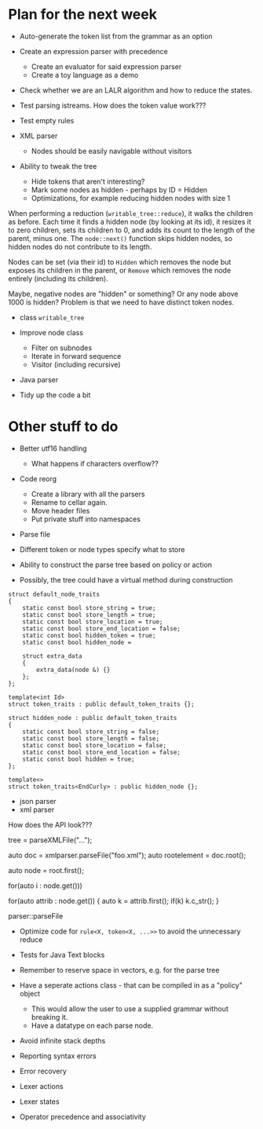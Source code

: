 
# Plan for the next week

- Auto-generate the token list from the grammar as an option

- Create an expression parser with precedence
  - Create an evaluator for said expression parser
  - Create a toy language as a demo

- Check whether we are an LALR algorithm and how to reduce the states.

- Test parsing istreams. How does the token value work???

- Test empty rules

- XML parser
  - Nodes should be easily navigable without visitors

- Ability to tweak the tree
  - Hide tokens that aren't interesting?
  - Mark some nodes as hidden - perhaps by ID = Hidden
  - Optimizations, for example reducing hidden nodes with size 1

When performing a reduction (`writable_tree::reduce`), it walks the children as before. Each time it finds a hidden node (by looking at its id), it resizes it to zero children, sets its children to 0, and adds its count to the length of the parent, minus one. The `node::next()` function skips hidden nodes, so hidden nodes do not contribute to its length.

Nodes can be set (via their id) to `Hidden` which removes the node but exposes its children in the parent, or `Remove` which removes the node entirely (including its children).

Maybe, negative nodes are "hidden" or something? Or any node above 1000 is hidden? Problem is that we need to have distinct token nodes.

- class `writable_tree`

- Improve node class
  - Filter on subnodes
  - Iterate in forward sequence
  - Visitor (including recursive)

- Java parser

- Tidy up the code a bit


# Other stuff to do

- Better utf16 handling
  - What happens if characters overflow??

- Code reorg
  - Create a library with all the parsers
  - Rename to cellar again.
  - Move header files
  - Put private stuff into namespaces

- Parse file

- Different token or node types specify what to store
- Ability to construct the parse tree based on policy or action
- Possibly, the tree could have a virtual method during construction


```
struct default_node_traits
{
    static const bool store_string = true;
    static const bool store_length = true;
    static const bool store_location = true;
    static const bool store_end_location = false;
    static const bool hidden_token = true;
    static const bool hidden_node = 

    struct extra_data
    {
        extra_data(node &) {}
    };
};

template<int Id>
struct token_traits : public default_token_traits {};

struct hidden_node : public default_token_traits
{
    static const bool store_string = false;
    static const bool store_length = false;
    static const bool store_location = false;
    static const bool store_end_location = false;
    static const bool hidden = true;
};

template<>
struct token_traits<EndCurly> : public hidden_node {};
```

- json parser
- xml parser

How does the API look???

tree = parseXMLFile("...");

auto doc = xmlparser.parseFile("foo.xml");
auto rootelement = doc.root();

auto node = root.first<Element>();

for(auto i : node.get<Element>()))

for(auto attrib : node.get<Attribute>())
{
    auto k = attrib.first<Key>();
    if(k)
    k.c_str();
}

parser::parseFile

- Optimize code for `rule<X, token<X, ...>>` to avoid the unnecessary reduce

- Tests for Java Text blocks

- Remember to reserve space in vectors, e.g. for the parse tree

- Have a seperate actions class - that can be compiled in as a "policy" object
   - This would allow the user to use a supplied grammar without breaking it.
   - Have a datatype on each parse node.

- Avoid infinite stack depths

- Reporting syntax errors
- Error recovery

- Lexer actions
- Lexer states

- Operator precedence and associativity